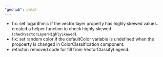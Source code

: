 ```yaml
---
"geohub": patch
---
```


- fix: set logarithmic if the vector layer property has highly skewed values. created a helper function to check highly skewed (`checkVectorLayerHighlySkewed`).
- fix: set random color if the defaultColor variable is undefined when the propoerty is changed in ColorClassification component.
- refactor: removed code for fill from VectorClassifyLegend.
